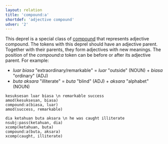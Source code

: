 ```yaml
---
layout: relation
title: 'compound:a'
shortdef: 'adjective compound'
udver: '2'
---
```


This deprel is a special class of [compound]() that represents adjective compound.
The tokens with this deprel should have an adjective parent. Together with their parents, they form adjectives with new meanings. The position of the _compound:a_ token can be before or after its adjective parent. For example:
* _luar biasa_ "extraordinary/remarkable" = _luar_ "outside" (NOUN) + _biasa_ "ordinary" (ADJ) 
* _buta aksara_ "illiterate" = _buta_ "blind" (ADJ) + _aksara_ "alphabet" (NOUN)

~~~ sdparse
kesuksesan luar biasa \n remarkable success
amod(kesuksesan, biasa)
compound:a(biasa, luar)
amod(success, remarkable)
~~~

~~~ sdparse
dia ketahuan buta aksara \n he was caught illiterate 
nsubj:pass(ketahuan, dia)
xcomp(ketahuan, buta)
compound:a(buta, aksara)
xcomp(caught, illiterate)
~~~
<!-- Interlanguage links updated Po 11. listopadu 2024, 20:10:36 CET -->
